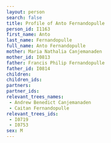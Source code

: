 ```yaml
---
layout: person
search: false
title: Profile of Anto Fernandopulle
person_id: I1163
first_name: Anto
last_name: Fernandopulle
full_name: Anto Fernandopulle
mother: Maria Nathalia Canjemanaden
mother_id: I0813
father: Francis Philip Fernandopulle
father_id: I0814
children:
children_ids:
partners:
partner_ids:
relevant_trees_names:
 - Andrew Benedict Canjemanaden
 - Caitan Fernandopulle
relevant_trees_ids:
 - I0719
 - I0753
sex: M
---
```


